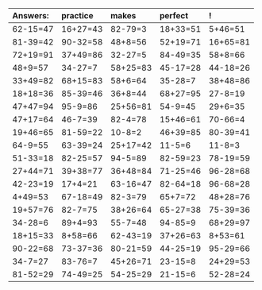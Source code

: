 | Answers: | practice | makes | perfect | ! |
| :--- | :--- | :--- | :--- | :--- |
| 62-15=47 | 16+27=43 | 82-79=3 | 18+33=51 | 5+46=51 | 
| 81-39=42 | 90-32=58 | 48+8=56 | 52+19=71 | 16+65=81 | 
| 72+19=91 | 37+49=86 | 32-27=5 | 84-49=35 | 58+8=66 | 
| 48+9=57 | 34-27=7 | 58+25=83 | 45-17=28 | 44-18=26 | 
| 33+49=82 | 68+15=83 | 58+6=64 | 35-28=7 | 38+48=86 | 
| 18+18=36 | 85-39=46 | 36+8=44 | 68+27=95 | 27-8=19 | 
| 47+47=94 | 95-9=86 | 25+56=81 | 54-9=45 | 29+6=35 | 
| 47+17=64 | 46-7=39 | 82-4=78 | 15+46=61 | 70-66=4 | 
| 19+46=65 | 81-59=22 | 10-8=2 | 46+39=85 | 80-39=41 | 
| 64-9=55 | 63-39=24 | 25+17=42 | 11-5=6 | 11-8=3 | 
| 51-33=18 | 82-25=57 | 94-5=89 | 82-59=23 | 78-19=59 | 
| 27+44=71 | 39+38=77 | 36+48=84 | 71-25=46 | 96-28=68 | 
| 42-23=19 | 17+4=21 | 63-16=47 | 82-64=18 | 96-68=28 | 
| 4+49=53 | 67-18=49 | 82-3=79 | 65+7=72 | 48+28=76 | 
| 19+57=76 | 82-7=75 | 38+26=64 | 65-27=38 | 75-39=36 | 
| 34-28=6 | 89+4=93 | 55-7=48 | 94-85=9 | 68+29=97 | 
| 18+15=33 | 8+58=66 | 62-43=19 | 37+26=63 | 8+53=61 | 
| 90-22=68 | 73-37=36 | 80-21=59 | 44-25=19 | 95-29=66 | 
| 34-7=27 | 83-76=7 | 45+26=71 | 23-15=8 | 24+29=53 | 
| 81-52=29 | 74-49=25 | 54-25=29 | 21-15=6 | 52-28=24 | 
